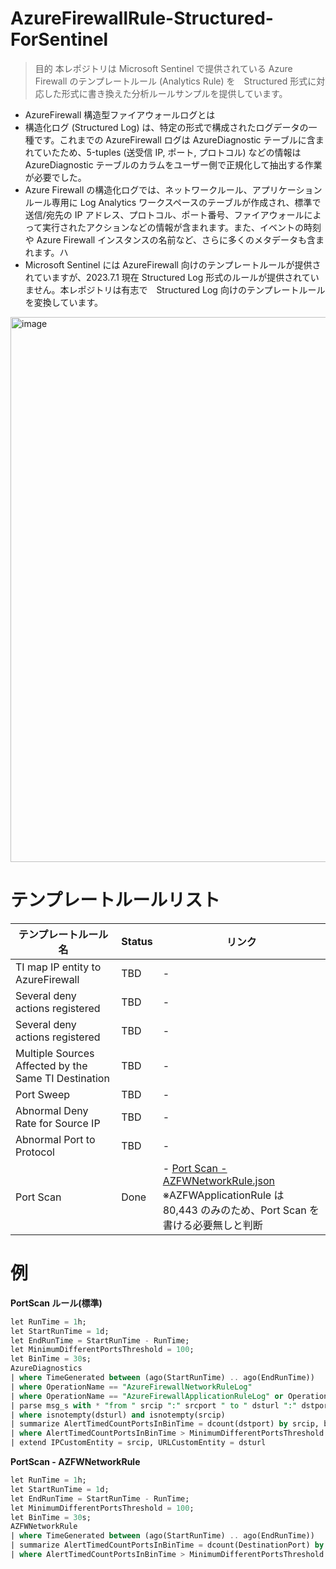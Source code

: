# AzureFirewallRule-Structured-ForSentinel
> 目的
本レポジトリは Microsoft Sentinel で提供されている Azure Firewall のテンプレートルール (Analytics Rule) を　Structured 形式に対応した形式に書き換えた分析ルールサンプルを提供しています。

- AzureFirewall 構造型ファイアウォールログとは
 - 構造化ログ (Structured Log) は、特定の形式で構成されたログデータの一種です。これまでの AzureFirewall ログは AzureDiagnostic テーブルに含まれていたため、5-tuples (送受信 IP, ポート, プロトコル) などの情報は AzureDiagnostic テーブルのカラムをユーザー側で正規化して抽出する作業が必要でした。<BR>
 - Azure Firewall の構造化ログでは、ネットワークルール、アプリケーションルール専用に Log Analytics ワークスペースのテーブルが作成され、標準で送信/宛先の IP アドレス、プロトコル、ポート番号、ファイアウォールによって実行されたアクションなどの情報が含まれます。また、イベントの時刻や Azure Firewall インスタンスの名前など、さらに多くのメタデータも含まれます。ハ
 - Microsoft Sentinel には AzureFirewall 向けのテンプレートルールが提供されていますが、2023.7.1 現在 Structured Log 形式のルールが提供されていません。本レポジトリは有志で　Structured Log 向けのテンプレートルールを変換しています。
<img width="872" alt="image" src="https://github.com/hisashin0728/AzureFirewallRule-Structured-ForSentinel/assets/55295601/cb247e61-713d-4b1d-8abc-a4ad185763aa">

# テンプレートルールリスト

|  テンプレートルール名  |  Status  | リンク |
| ---- | ---- | ---- |
| TI map IP entity to AzureFirewall | TBD | - |
| Several deny actions registered | TBD | - |
| Several deny actions registered | TBD | - |
| Multiple Sources Affected by the Same TI Destination | TBD | - |
| Port Sweep | TBD | - |
| Abnormal Deny Rate for Source IP | TBD | - |
| Abnormal Port to Protocol | TBD | - |
| Port Scan | Done | - [Port Scan - AZFWNetworkRule.json](https://github.com/hisashin0728/AzureFirewallRule-Structured-ForSentinel/blob/main/Port%20Scan%20-%20AZFWNetworkRule.json)<BR>※AZFWApplicationRule は 80,443 のみのため、Port Scan を書ける必要無しと判断 |

# 例
**PortScan ルール(標準)**
```sql
let RunTime = 1h;
let StartRunTime = 1d;
let EndRunTime = StartRunTime - RunTime;
let MinimumDifferentPortsThreshold = 100;
let BinTime = 30s;
AzureDiagnostics
| where TimeGenerated between (ago(StartRunTime) .. ago(EndRunTime))
| where OperationName == "AzureFirewallNetworkRuleLog"
| where OperationName == "AzureFirewallApplicationRuleLog" or OperationName == "AzureFirewallNetworkRuleLog"
| parse msg_s with * "from " srcip ":" srcport " to " dsturl ":" dstport
| where isnotempty(dsturl) and isnotempty(srcip)
| summarize AlertTimedCountPortsInBinTime = dcount(dstport) by srcip, bin(TimeGenerated, BinTime), dsturl
| where AlertTimedCountPortsInBinTime > MinimumDifferentPortsThreshold
| extend IPCustomEntity = srcip, URLCustomEntity = dsturl
```

**PortScan - AZFWNetworkRule**
```sql
let RunTime = 1h;
let StartRunTime = 1d;
let EndRunTime = StartRunTime - RunTime;
let MinimumDifferentPortsThreshold = 100;
let BinTime = 30s;
AZFWNetworkRule
| where TimeGenerated between (ago(StartRunTime) .. ago(EndRunTime))
| summarize AlertTimedCountPortsInBinTime = dcount(DestinationPort) by SourceIp, bin(TimeGenerated, BinTime), DestinationIp
| where AlertTimedCountPortsInBinTime > MinimumDifferentPortsThreshold
```
